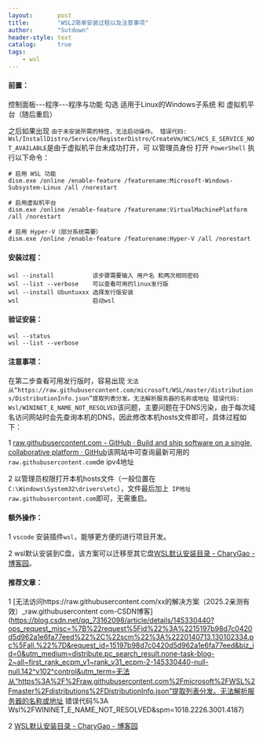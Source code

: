 ```yaml
---
layout:       post
title:        "WSL2简单安装过程以及注意事项"
author:       "Sutdown"
header-style: text
catalog:      true
tags:
    - wsl
---
```


#### 前置：

控制面板---程序---程序与功能   勾选 适用于Linux的Windows子系统 和 虚拟机平台（随后重启）

之后如果出现 `由于未安装所需的特性，无法启动操作。 错误代码: Wsl/InstallDistro/Service/RegisterDistro/CreateVm/HCS/HCS_E_SERVICE_NOT_AVAILABLE`是由于虚拟机平台未成功打开，可 以管理员身份 打开 `PowerShell`  执行以下命令：

```shell
# 启用 WSL 功能
dism.exe /online /enable-feature /featurename:Microsoft-Windows-Subsystem-Linux /all /norestart

# 启用虚拟机平台
dism.exe /online /enable-feature /featurename:VirtualMachinePlatform /all /norestart

# 启用 Hyper-V（部分系统需要）
dism.exe /online /enable-feature /featurename:Hyper-V /all /norestart
```



#### 安装过程：

```shell
wsl --install 			该步骤需要输入 用户名 和两次相同密码
wsl --list --verbose	可以查看可用的linux发行版
wsl --install Ubuntuxxx 选择发行版安装
wsl 					启动wsl
```

#### 验证安装：

```shell
wsl --status
wsl --list --verbose
```

#### 注意事项：

在第二步查看可用发行版时，容易出现 `无法从“https://raw.githubusercontent.com/microsoft/WSL/master/distributions/DistributionInfo.json”提取列表分发。无法解析服务器的名称或地址 错误代码: Wsl/WININET_E_NAME_NOT_RESOLVED`该问题，主要问题在于DNS污染，由于每次域名访问网站时会先查询本机的DNS，因此修改本机hosts文件即可，具体过程如下：

1 [raw.githubusercontent.com - GitHub · Build and ship software on a single, collaborative platform · GitHub](https://www.ipaddress.com/website/raw.githubusercontent.com/)该网站中可查询最新可用的`raw.githubusercontent.com`de ipv4地址

2 以管理员权限打开本机hosts文件（一般位置在`C:\Windows\System32\drivers\etc`），文件最后加上` IP地址  raw.githubusercontent.com`即可，无需重启。



#### 额外操作：

1 `vscode` 安装插件`wsl`，能够更方便的进行项目开发。

2 wsl默认安装到C盘，该方案可以迁移至其它盘[WSL默认安装目录 - CharyGao - 博客园](https://www.cnblogs.com/Chary/p/18072267)。



#### 推荐文章：

1 [无法访问https://raw.githubusercontent.com/xx的解决方案（2025.2亲测有效）_raw.githubusercontent com-CSDN博客](https://blog.csdn.net/qq_73162098/article/details/145330440?ops_request_misc=%7B%22request%5Fid%22%3A%2215197b98d7c0420d5d962a1e6fa77eed%22%2C%22scm%22%3A%2220140713.130102334.pc%5Fall.%22%7D&request_id=15197b98d7c0420d5d962a1e6fa77eed&biz_id=0&utm_medium=distribute.pc_search_result.none-task-blog-2~all~first_rank_ecpm_v1~rank_v31_ecpm-2-145330440-null-null.142^v102^control&utm_term=无法从“https%3A%2F%2Fraw.githubusercontent.com%2Fmicrosoft%2FWSL%2Fmaster%2Fdistributions%2FDistributionInfo.json”提取列表分发。无法解析服务器的名称或地址 错误代码%3A Wsl%2FWININET_E_NAME_NOT_RESOLVED&spm=1018.2226.3001.4187)

2 [WSL默认安装目录 - CharyGao - 博客园](https://www.cnblogs.com/Chary/p/18072267)
